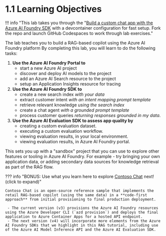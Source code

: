 # 1.1 Learning Objectives

!!! info "This lab takes you through the "[Build a custom chat app with the Azure AI Foundry SDK](https://learn.microsoft.com/en-us/azure/ai-studio/tutorials/copilot-sdk-create-resources) with a devcontainer configuration for fast setup. Fork the repo and launch GitHub Codespaces to work through lab exercises."

The lab teaches you to build a RAG-based copilot using the Azure AI Foundry platform By completing this lab, you will learn to do the following tasks:

1. **Use the Azure AI Foundry Portal to**
    - start a new Azure AI project
    - discover and deploy AI models to the project
    - add an Azure AI Search resource to the project
    - setup an Application Insights resource for tracing
1. **Use the Azure AI Foundry SDK to**
    - create a new search index _with your data_
    - extract customer intent _with an intent mapping prompt template_
    - retrieve relevant knowledge _using the search index_
    - create a chat agent _with a grounded prompt template_
    - process customer queries _returning responses grounded in my data_.
1. **Use the Azure AI Evaluation SDK to assess app quality by**
    - creating a custom evaluation dataset.
    - executing a custom evaluation workflow.
    - viewing evaluation results, in your local environment.
    - viewing evaluation results, in Azure AI Foundry portal.

This sets you up with a "sandbox" project that you can use to explore other features or tooling in Azure AI Foundry. For example - try bringing your own application data, or adding secondary data sources for knowledge retrieval as part of the RAG flow.

??? info "BONUS: Use what you learn here to explore [Contoso Chat](https://aka.ms/aitour/contoso-chat) next! (click to expand)"

    Contoso Chat is an open-source reference sample that implements the retail RAG-based copilot (using the same data) in a **code-first approach** from initial provisioning to final production deployment. 

     - The current version (v3) provisions the Azure AI Foundry resources using the Azure Developer CLI (`azd provision`) and deploys the final application to Azure Container Apps for a hosted API endpoint.
     - The next version (v4) will incorporate more elements from the Azure AI Foundry SDKs that we highlight in this RAG tutorial, including use of the Azure AI Model Inference API and the Azure AI Evaluation SDK.

